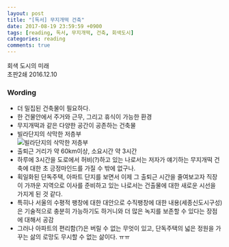 ```yaml
---
layout: post
title: "[독서] 무지개떡 건축"
date: 2017-08-19 23:59:59 +0900
tags: [reading, 독서, 무지개떡, 건축, 회색도시]
categories: reading
comments: true
---
```

회색 도시의 미래  
초판2쇄 2016.12.10

### Wording
* 더 밀집된 건축물이 필요하다.
* 한 건물안에서 주거와 근무, 그리고 휴식이 가능한 환경
* 무지개떡과 같은 다양한 공간이 공존하는 건축물
* 빌라단지의 삭막한 저층부  
![빌라단지의 삭막한 저층부](https://postfiles.pstatic.net/MjAxNzA4MTlfMjUg/MDAxNTAzMTE2MjA2NjEy.glnWwcS-rzT7ZA-M-5SnWa6jST3YC1GtFl4cyciGEJ0g.6cDSuHlWLYu4janE8H68UGsYFgKUarN0pPcqHiEFyWkg.JPEG.jmy94so/35852037023_3c286a9876_o.jpg?type=w773)
* 출퇴근 거리가 약 60km이상, 소요시간 약 3시간 
* 하루에 3시간을 도로에서 허비(?)하고 있는 나로서는 저자가 얘기하는 무지개떡 건축에 대한 초 긍정마인드를 가질 수 밖에 없구나.
* 획일화된 단독주택, 아파트 단지를 보면서 이제 그 출퇴근 시간을 줄여보고자 직장이 가까운 지역으로 이사를 준비하고 있는 나로서는 건출물에 대한 새로운 시선을 가지게 된 것 같다. 
* 특히나 서울의 수평적 팽창에 대한 대안으로 수직팽창에 대한 내용(세종신도시구성)은 기술적으로 충분히 가능하기도 하거니와 더 많은 녹지를 보존할 수 있다는 장점에 대해서 공감
* 그러나 아파트의 편리함(?)은 버릴 수 없는 무엇이 있고, 단독주택의 넓은 정원을 가꾸는 삶의 로망도 무시할 수 없는 삶이다. ㅠㅠ